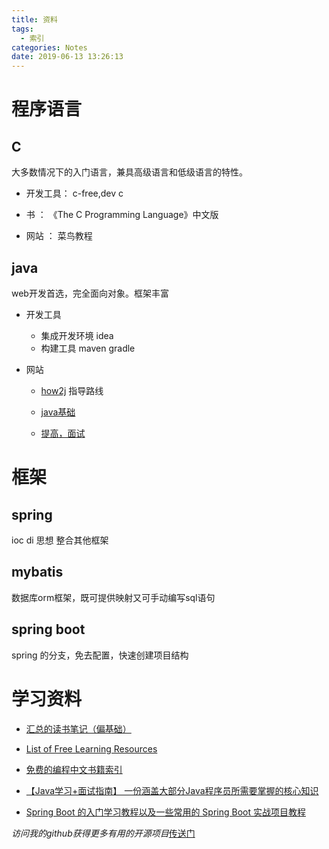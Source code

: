 ```yaml
---
title: 资料
tags:
  - 索引
categories: Notes
date: 2019-06-13 13:26:13
---
```


# 程序语言

## C

大多数情况下的入门语言，兼具高级语言和低级语言的特性。

- 开发工具： c-free,dev c

<!-- more -->
- 书 ： 《The C Programming Language》中文版 

- 网站 ： 菜鸟教程

## java

web开发首选，完全面向对象。框架丰富

- 开发工具 
    - 集成开发环境 idea
    - 构建工具 maven gradle

- 网站 
    - [how2j](http://how2j.cn/) 指导路线

    - [java基础](https://github.com/brianway/java-learning)

    - [提高，面试](https://github.com/SeekerandLo/CS-Notes)

# 框架

## spring 

ioc di 思想 整合其他框架

## mybatis 

数据库orm框架，既可提供映射又可手动编写sql语句

## spring boot

spring 的分支，免去配置，快速创建项目结构


# 学习资料

- [汇总的读书笔记（偏基础）](https://github.com/echoTheLiar/ReadingNotes)

- [List of Free Learning Resources](https://github.com/EbookFoundation/free-programming-books)

- [免费的编程中文书籍索引](https://github.com/justjavac/free-programming-books-zh_CN)

- [【Java学习+面试指南】 一份涵盖大部分Java程序员所需要掌握的核心知识]( https://github.com/Snailclimb/JavaGuide)

- [ Spring Boot 的入门学习教程以及一些常用的 Spring Boot 实战项目教程](https://github.com/ZHENFENG13/spring-boot-projects)

*访问我的github获得更多有用的开源项目*[传送门](https://github.com/idongliming?tab=stars)